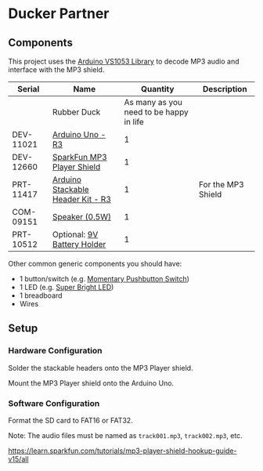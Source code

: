 # Ducker Partner

## Components

This project uses the [Arduino VS1053 Library](https://github.com/mpflaga/Arduino_Library-vs1053_for_SdFat) to decode MP3 audio and interface with the MP3 shield.

Serial | Name | Quantity | Description
--- | --- | --- | ---
| | Rubber Duck | As many as you need to be happy in life
DEV-11021 | [Arduino Uno - R3](https://www.sparkfun.com/search/results?term=arduino+uno) | 1
DEV-12660 | [SparkFun MP3 Player Shield](https://www.sparkfun.com/products/12660) | 1
PRT-11417 | [Arduino Stackable Header Kit - R3](https://www.sparkfun.com/products/11417) | 1 | For the MP3 Shield
COM-09151 | [Speaker (0.5W)](https://www.sparkfun.com/products/9151) | 1
PRT-10512 | Optional: [9V Battery Holder](https://www.sparkfun.com/products/10512) | 1

Other common generic components you should have:
* 1 button/switch (e.g. [Momentary Pushbutton Switch](https://www.sparkfun.com/products/9190))
* 1 LED (e.g. [Super Bright LED](https://www.sparkfun.com/products/11118))
* 1 breadboard
* Wires

## Setup

### Hardware Configuration

Solder the stackable headers onto the MP3 Player shield.

Mount the MP3 Player shield onto the Arduino Uno.

### Software Configuration

Format the SD card to FAT16 or FAT32.

Note: The audio files must be named as `track001.mp3`, `track002.mp3`, etc.




https://learn.sparkfun.com/tutorials/mp3-player-shield-hookup-guide-v15/all
